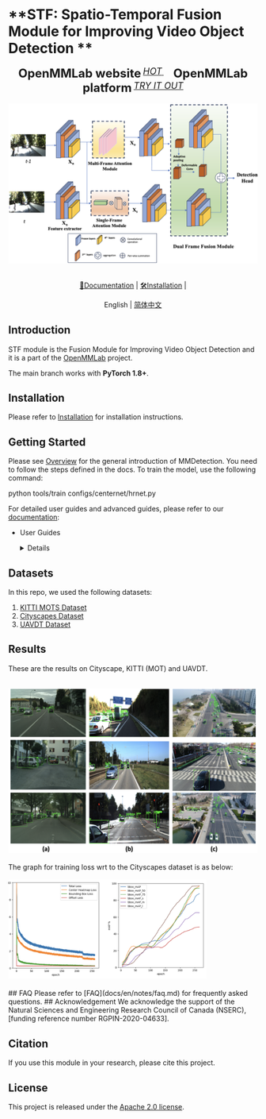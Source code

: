 # **STF: Spatio-Temporal Fusion Module for Improving Video Object Detection **

  <div align="center">
    <b><font size="5">OpenMMLab website</font></b>
    <sup>
      <a href="https://openmmlab.com">
        <i><font size="4">HOT</font></i>
      </a>
    </sup>
    &nbsp;&nbsp;&nbsp;&nbsp;
    <b><font size="5">OpenMMLab platform</font></b>
    <sup>
      <a href="https://platform.openmmlab.com">
        <i><font size="4">TRY IT OUT</font></i>
      </a>
    </sup>
  </div>
  <div>&nbsp;</div>
<div align="center">
  <img src="docs/model_2.png" width="600"/>
  <div>&nbsp;</div>


[📘Documentation](https://mmdetection.readthedocs.io/en/latest/) |
[🛠️Installation](https://mmdetection.readthedocs.io/en/latest/get_started.html) |


</div>

<div align="center">

English | [简体中文](README_zh-CN.md)

</div>


## Introduction

STF module is the Fusion Module for Improving Video Object Detection and it is a part of the [OpenMMLab](https://openmmlab.com/) project.

The main branch works with **PyTorch 1.8+**.


## Installation

Please refer to [Installation](https://mmdetection.readthedocs.io/en/latest/get_started.html) for installation instructions.

## Getting Started

Please see [Overview](https://mmdetection.readthedocs.io/en/latest/get_started.html) for the general introduction of MMDetection.
You need to follow the steps defined in the docs.
To train the model, use the following command:


python tools/train configs/centernet/hrnet.py 

For detailed user guides and advanced guides, please refer to our [documentation](https://mmdetection.readthedocs.io/en/latest/):

- User Guides

  <details>

  - [Train & Test](https://mmdetection.readthedocs.io/en/latest/user_guides/index.html#train-test)
    - [Learn about Configs](https://mmdetection.readthedocs.io/en/latest/user_guides/config.html)
    - [Inference with existing models](https://mmdetection.readthedocs.io/en/latest/user_guides/inference.html)
    - [Dataset Prepare](https://mmdetection.readthedocs.io/en/latest/user_guides/dataset_prepare.html)
    - [Test existing models on standard datasets](https://mmdetection.readthedocs.io/en/latest/user_guides/test.html)
    - [Train predefined models on standard datasets](https://mmdetection.readthedocs.io/en/latest/user_guides/train.html)
    - [Train with customized datasets](https://mmdetection.readthedocs.io/en/latest/user_guides/train.html#train-with-customized-datasets)
    - [Train with customized models and standard datasets](https://mmdetection.readthedocs.io/en/latest/user_guides/new_model.html)
    - [Finetuning Models](https://mmdetection.readthedocs.io/en/latest/user_guides/finetune.html)
    - [Test Results Submission](https://mmdetection.readthedocs.io/en/latest/user_guides/test_results_submission.html)
    - [Weight initialization](https://mmdetection.readthedocs.io/en/latest/user_guides/init_cfg.html)
    - [Use a single-stage detector as RPN](https://mmdetection.readthedocs.io/en/latest/user_guides/single_stage_as_rpn.html)
    - [Semi-supervised Object Detection](https://mmdetection.readthedocs.io/en/latest/user_guides/semi_det.html)
  - [Useful Tools](https://mmdetection.readthedocs.io/en/latest/user_guides/index.html#useful-tools)

  </details>





## Datasets
In this repo, we used the following datasets:
1) [KITTI MOTS Dataset](https://www.cvlibs.net/datasets/kitti/eval_mots.php)
2) [Cityscapes Dataset](https://www.cityscapes-dataset.com/benchmarks/#instance-level-scene-labeling-task)
3) [UAVDT Dataset](https://sites.google.com/view/daweidu/projects/uavdt)
## Results
These are the results on Cityscape, KITTI (MOT) and UAVDT.
 </div>
  <div>&nbsp;</div>
  <img src="docs/outputs.png" width="600"/>
  <div>&nbsp;</div>
  The graph for  training loss wrt to the Cityscapes dataset is as below:
 </div>
  <div>&nbsp;</div>
  <img src="docs/graph.png" width="400"/>
  <div>&nbsp;</div>
## FAQ
Please refer to [FAQ](docs/en/notes/faq.md) for frequently asked questions.
## Acknowledgement
We acknowledge the support of the Natural Sciences and Engineering Research Council of Canada (NSERC),[funding reference number RGPIN-2020-04633].

## Citation
If you use this module in your research, please cite this project.


## License

This project is released under the [Apache 2.0 license](LICENSE).


